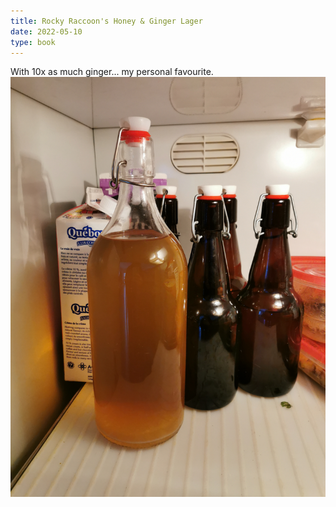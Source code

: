 ```yaml
---
title: Rocky Raccoon's Honey & Ginger Lager
date: 2022-05-10
type: book
---
```


With 10x as much ginger... my personal favourite.
![ginger beer](ginger.jpg)